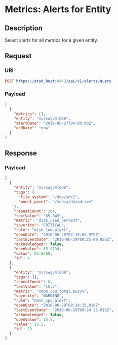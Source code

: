 # Metrics: Alerts for Entity

## Description

Select alerts for all metrics for a given entity.

## Request

### URI
```elm
POST https://atsd_host:8443/api/v1/alerts/query
```
### Payload

```json
[
  {
    "metrics": [],
    "entity": "nurswgvml006",
    "startDate": "2016-06-27T04:00:00Z",
    "endDate": "now"
  }
]
```

## Response

### Payload
```json
[
  {
    "entity": "nurswgvml006",
    "tags": {
      "file_system": "/dev/sdc1",
      "mount_point": "/media/datadrive"
    },
    "repeatCount": 264,
    "textValue": "65.849",
    "metric": "disk_used_percent",
    "severity": "CRITICAL",
    "rule": "disk_low_alert",
    "openDate": "2016-06-29T07:19:02.979Z",
    "lastEventDate": "2016-06-29T08:25:09.856Z",
    "acknowledged": false,
    "openValue": 65.8734,
    "value": 65.8489,
    "id": 4
  },
  {
    "entity": "nurswgvml006",
    "tags": {},
    "repeatCount": 0,
    "textValue": "15.5",
    "metric": "nmon.cpu_total.busy%",
    "severity": "WARNING",
    "rule": "nmon_cpu_alert",
    "openDate": "2016-06-29T08:24:25.016Z",
    "lastEventDate": "2016-06-29T08:24:25.016Z",
    "acknowledged": false,
    "openValue": 15.5,
    "value": 15.5,
    "id": 79
  }
]
```

